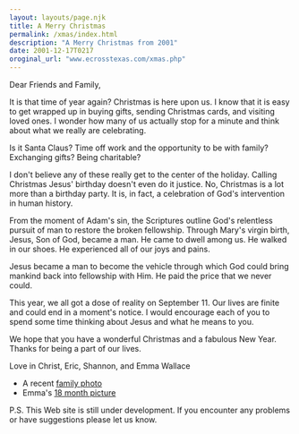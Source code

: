 ```yaml
---
layout: layouts/page.njk
title: A Merry Christmas
permalink: /xmas/index.html
description: "A Merry Christmas from 2001"
date: 2001-12-17T0217
oroginal_url: "www.ecrosstexas.com/xmas.php"
---
```


Dear Friends and Family,

It is that time of year again? Christmas is here upon us. I know that it is easy to get wrapped up in buying gifts, sending Christmas cards, and visiting loved ones. I wonder how many of us actually stop for a minute and think about what we really are celebrating.

Is it Santa Claus? Time off work and the opportunity to be with family? Exchanging gifts? Being charitable?
 
 I don't believe any of these really get to the center of the holiday. Calling Christmas Jesus' birthday doesn't even do it justice. No, Christmas is a lot more than a birthday party. It is, in fact, a celebration of God's intervention in human history.

From the moment of Adam's sin, the Scriptures outline God's relentless pursuit of man to restore the broken fellowship. Through Mary's virgin birth, Jesus, Son of God, became a man. He came to dwell among us. He walked in our shoes. He experienced all of our joys and pains.

Jesus became a man to become the vehicle through which God could bring mankind back into fellowship with Him. He paid the price that we never could.

This year, we all got a dose of reality on September 11. Our lives are finite and could end in a moment's notice. I would encourage each of you to spend some time thinking about Jesus and what he means to you.

We hope that you have a wonderful Christmas and a fabulous New Year.  
Thanks for being a part of our lives.

Love in Christ,
Eric, Shannon, and Emma Wallace

- A recent [family photo](/images/family_2001.png)
- Emma's [18 month picture](/images/emma_2001.png)

P.S. This Web site is still under development. If you encounter any problems or have suggestions please let us know.

